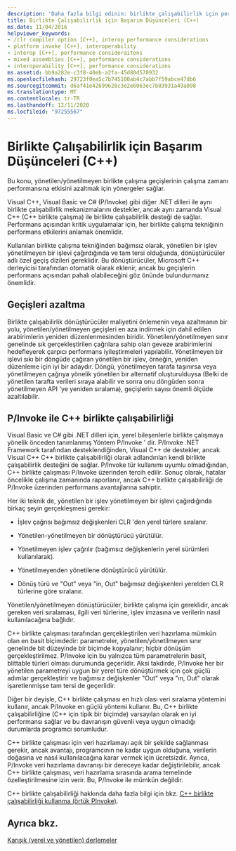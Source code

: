```yaml
---
description: 'Daha fazla bilgi edinin: birlikte çalışabilirlik için performans konuları (C++)'
title: Birlikte Çalışabilirlik için Başarım Düşünceleri (C++)
ms.date: 11/04/2016
helpviewer_keywords:
- /clr compiler option [C++], interop performance considerations
- platform invoke [C++], interoperability
- interop [C++], performance consideraitons
- mixed assemblies [C++], performance considerations
- interoperability [C++], performance considerations
ms.assetid: bb9a282e-c3f8-40eb-a2fa-45d80d578932
ms.openlocfilehash: 29723f0ea5c7b745100ab4c7abb7f59abce47db6
ms.sourcegitcommit: d6af41e42699628c3e2e6063ec7b03931a49a098
ms.translationtype: MT
ms.contentlocale: tr-TR
ms.lasthandoff: 12/11/2020
ms.locfileid: "97255567"
---
```

# <a name="performance-considerations-for-interop-c"></a>Birlikte Çalışabilirlik için Başarım Düşünceleri (C++)

Bu konu, yönetilen/yönetilmeyen birlikte çalışma geçişlerinin çalışma zamanı performansına etkisini azaltmak için yönergeler sağlar.

Visual C++, Visual Basic ve C# (P/Invoke) gibi diğer .NET dilleri ile aynı birlikte çalışabilirlik mekanizmalarını destekler, ancak aynı zamanda Visual C++ (C++ birlikte çalışma) ile birlikte çalışabilirlik desteği de sağlar. Performans açısından kritik uygulamalar için, her birlikte çalışma tekniğinin performans etkilerini anlamak önemlidir.

Kullanılan birlikte çalışma tekniğinden bağımsız olarak, yönetilen bir işlev yönetilmeyen bir işlevi çağırdığında ve tam tersi olduğunda, dönüştürücüler adlı özel geçiş dizileri gereklidir. Bu dönüştürücüler, Microsoft C++ derleyicisi tarafından otomatik olarak eklenir, ancak bu geçişlerin performans açısından pahalı olabileceğini göz önünde bulundurmanız önemlidir.

## <a name="reducing-transitions"></a>Geçişleri azaltma

Birlikte çalışabilirlik dönüştürücüler maliyetini önlemenin veya azaltmanın bir yolu, yönetilen/yönetilmeyen geçişleri en aza indirmek için dahil edilen arabirimlerin yeniden düzenlenmesinden biridir. Yönetilen/yönetilmeyen sınır genelinde sık gerçekleştirilen çağrılara sahip olan geveze arabirimlerini hedefleyerek çarpıcı performans iyileştirmeleri yapılabilir. Yönetilmeyen bir işlevi sıkı bir döngüde çağıran yönetilen bir işlev, örneğin, yeniden düzenleme için iyi bir adaydır. Döngü, yönetilmeyen tarafa taşınırsa veya yönetilmeyen çağrıya yönelik yönetilen bir alternatif oluşturulduysa (Belki de yönetilen tarafta verileri sıraya alabilir ve sonra onu döngüden sonra yönetilmeyen API 'ye yeniden sıralama), geçişlerin sayısı önemli ölçüde azaltılabilir.

## <a name="pinvoke-vs-c-interop"></a>P/Invoke ile C++ birlikte çalışabilirliği

Visual Basic ve C# gibi .NET dilleri için, yerel bileşenlerle birlikte çalışmaya yönelik önceden tanımlanmış Yöntem P/Invoke ' dir. P/Invoke .NET Framework tarafından desteklendiğinden, Visual C++ de destekler, ancak Visual C++ C++ birlikte çalışabilirliği olarak adlandırılan kendi birlikte çalışabilirlik desteğini de sağlar. P/Invoke tür kullanımı uyumlu olmadığından, C++ birlikte çalışması P/Invoke üzerinden tercih edilir. Sonuç olarak, hatalar öncelikle çalışma zamanında raporlanır, ancak C++ birlikte çalışabilirliği de P/Invoke üzerinden performans avantajlarına sahiptir.

Her iki teknik de, yönetilen bir işlev yönetilmeyen bir işlevi çağırdığında birkaç şeyin gerçekleşmesi gerekir:

- İşlev çağrısı bağımsız değişkenleri CLR 'den yerel türlere sıralanır.

- Yönetilen-yönetilmeyen bir dönüştürücü yürütülür.

- Yönetilmeyen işlev çağrılır (bağımsız değişkenlerin yerel sürümleri kullanılarak).

- Yönetilmeyenden yönetilene dönüştürücü yürütülür.

- Dönüş türü ve "Out" veya "in, Out" bağımsız değişkenleri yerelden CLR türlerine göre sıralanır.

Yönetilen/yönetilmeyen dönüştürücüler, birlikte çalışma için gereklidir, ancak gereken veri sıralaması, ilgili veri türlerine, işlev imzasına ve verilerin nasıl kullanılacağına bağlıdır.

C++ birlikte çalışması tarafından gerçekleştirilen veri hazırlama mümkün olan en basit biçimdedir: parametreler, yönetilen/yönetilmeyen sınır genelinde bit düzeyinde bir biçimde kopyalanır; hiçbir dönüşüm gerçekleştirilmez. P/Invoke için bu yalnızca tüm parametrelerin basit, blittable türleri olması durumunda geçerlidir. Aksi takdirde, P/Invoke her bir yönetilen parametreyi uygun bir yerel türe dönüştürmek için çok güçlü adımlar gerçekleştirir ve bağımsız değişkenler "Out" veya "ın, Out" olarak işaretlenmişse tam tersi de geçerlidir.

Diğer bir deyişle, C++ birlikte çalışması en hızlı olası veri sıralama yöntemini kullanır, ancak P/Invoke en güçlü yöntemi kullanır. Bu, C++ birlikte çalışabilirliğine (C++ için tipik bir biçimde) varsayılan olarak en iyi performansı sağlar ve bu davranışın güvenli veya uygun olmadığı durumlarda programcı sorumludur.

C++ birlikte çalışması için veri hazırlamayı açık bir şekilde sağlanması gerekir, ancak avantajı, programcının ne kadar uygun olduğuna, verilerin doğasına ve nasıl kullanılacağına karar vermek için ücretsizdir. Ayrıca, P/Invoke veri hazırlama davranışı bir dereceye kadar değiştirilebilir, ancak C++ birlikte çalışması, veri hazırlama sırasında arama temelinde özelleştirilmesine izin verir. Bu, P/Invoke ile mümkün değildir.

C++ birlikte çalışabilirliği hakkında daha fazla bilgi için bkz. [C++ birlikte çalışabilirliği kullanma (örtük PInvoke)](../dotnet/using-cpp-interop-implicit-pinvoke.md).

## <a name="see-also"></a>Ayrıca bkz.

[Karışık (yerel ve yönetilen) derlemeler](../dotnet/mixed-native-and-managed-assemblies.md)
